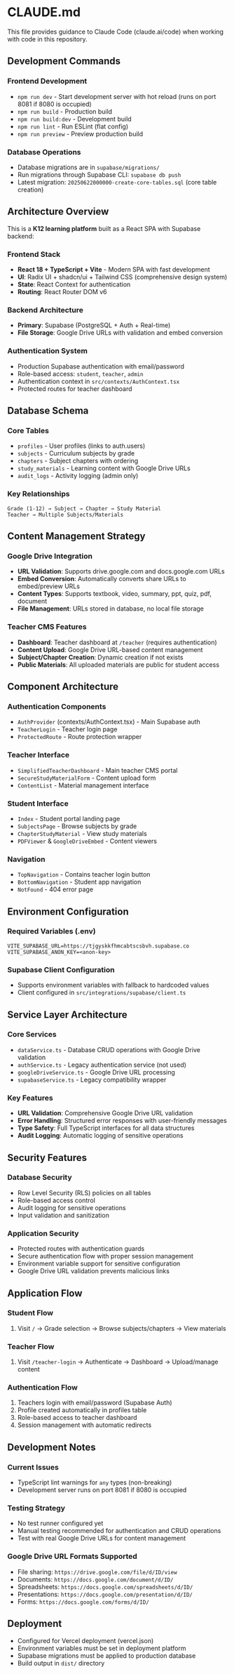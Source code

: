 # CLAUDE.md

This file provides guidance to Claude Code (claude.ai/code) when working with code in this repository.

## Development Commands

### Frontend Development
- `npm run dev` - Start development server with hot reload (runs on port 8081 if 8080 is occupied)
- `npm run build` - Production build 
- `npm run build:dev` - Development build
- `npm run lint` - Run ESLint (flat config)
- `npm run preview` - Preview production build

### Database Operations
- Database migrations are in `supabase/migrations/`
- Run migrations through Supabase CLI: `supabase db push`
- Latest migration: `20250622000000-create-core-tables.sql` (core table creation)

## Architecture Overview

This is a **K12 learning platform** built as a React SPA with Supabase backend:

### Frontend Stack
- **React 18 + TypeScript + Vite** - Modern SPA with fast development
- **UI**: Radix UI + shadcn/ui + Tailwind CSS (comprehensive design system)
- **State**: React Context for authentication
- **Routing**: React Router DOM v6

### Backend Architecture
- **Primary**: Supabase (PostgreSQL + Auth + Real-time)
- **File Storage**: Google Drive URLs with validation and embed conversion

### Authentication System
- Production Supabase authentication with email/password
- Role-based access: `student`, `teacher`, `admin`
- Authentication context in `src/contexts/AuthContext.tsx`
- Protected routes for teacher dashboard

## Database Schema

### Core Tables
- `profiles` - User profiles (links to auth.users)
- `subjects` - Curriculum subjects by grade
- `chapters` - Subject chapters with ordering
- `study_materials` - Learning content with Google Drive URLs
- `audit_logs` - Activity logging (admin only)

### Key Relationships
```
Grade (1-12) → Subject → Chapter → Study Material
Teacher → Multiple Subjects/Materials
```

## Content Management Strategy

### Google Drive Integration
- **URL Validation**: Supports drive.google.com and docs.google.com URLs
- **Embed Conversion**: Automatically converts share URLs to embed/preview URLs
- **Content Types**: Supports textbook, video, summary, ppt, quiz, pdf, document
- **File Management**: URLs stored in database, no local file storage

### Teacher CMS Features
- **Dashboard**: Teacher dashboard at `/teacher` (requires authentication)
- **Content Upload**: Google Drive URL-based content management
- **Subject/Chapter Creation**: Dynamic creation if not exists
- **Public Materials**: All uploaded materials are public for student access

## Component Architecture

### Authentication Components
- `AuthProvider` (contexts/AuthContext.tsx) - Main Supabase auth
- `TeacherLogin` - Teacher login page
- `ProtectedRoute` - Route protection wrapper

### Teacher Interface
- `SimplifiedTeacherDashboard` - Main teacher CMS portal
- `SecureStudyMaterialForm` - Content upload form
- `ContentList` - Material management interface

### Student Interface  
- `Index` - Student portal landing page
- `SubjectsPage` - Browse subjects by grade
- `ChapterStudyMaterial` - View study materials
- `PDFViewer` & `GoogleDriveEmbed` - Content viewers

### Navigation
- `TopNavigation` - Contains teacher login button
- `BottomNavigation` - Student app navigation
- `NotFound` - 404 error page

## Environment Configuration

### Required Variables (.env)
```
VITE_SUPABASE_URL=https://tjgyskkfhmcabtscsbvh.supabase.co
VITE_SUPABASE_ANON_KEY=<anon-key>
```

### Supabase Client Configuration
- Supports environment variables with fallback to hardcoded values
- Client configured in `src/integrations/supabase/client.ts`

## Service Layer Architecture

### Core Services
- `dataService.ts` - Database CRUD operations with Google Drive validation
- `authService.ts` - Legacy authentication service (not used)
- `googleDriveService.ts` - Google Drive URL processing
- `supabaseService.ts` - Legacy compatibility wrapper

### Key Features
- **URL Validation**: Comprehensive Google Drive URL validation
- **Error Handling**: Structured error responses with user-friendly messages
- **Type Safety**: Full TypeScript interfaces for all data structures
- **Audit Logging**: Automatic logging of sensitive operations

## Security Features

### Database Security
- Row Level Security (RLS) policies on all tables
- Role-based access control
- Audit logging for sensitive operations
- Input validation and sanitization

### Application Security
- Protected routes with authentication guards
- Secure authentication flow with proper session management
- Environment variable support for sensitive configuration
- Google Drive URL validation prevents malicious links

## Application Flow

### Student Flow
1. Visit `/` → Grade selection → Browse subjects/chapters → View materials

### Teacher Flow
1. Visit `/teacher-login` → Authenticate → Dashboard → Upload/manage content

### Authentication Flow
1. Teachers login with email/password (Supabase Auth)
2. Profile created automatically in profiles table
3. Role-based access to teacher dashboard
4. Session management with automatic redirects

## Development Notes

### Current Issues
- TypeScript lint warnings for `any` types (non-breaking)
- Development server runs on port 8081 if 8080 is occupied

### Testing Strategy
- No test runner configured yet
- Manual testing recommended for authentication and CRUD operations
- Test with real Google Drive URLs for content management

### Google Drive URL Formats Supported
- File sharing: `https://drive.google.com/file/d/ID/view`
- Documents: `https://docs.google.com/document/d/ID/`
- Spreadsheets: `https://docs.google.com/spreadsheets/d/ID/`
- Presentations: `https://docs.google.com/presentation/d/ID/`
- Forms: `https://docs.google.com/forms/d/ID/`

## Deployment

- Configured for Vercel deployment (vercel.json)
- Environment variables must be set in deployment platform
- Supabase migrations must be applied to production database
- Build output in `dist/` directory